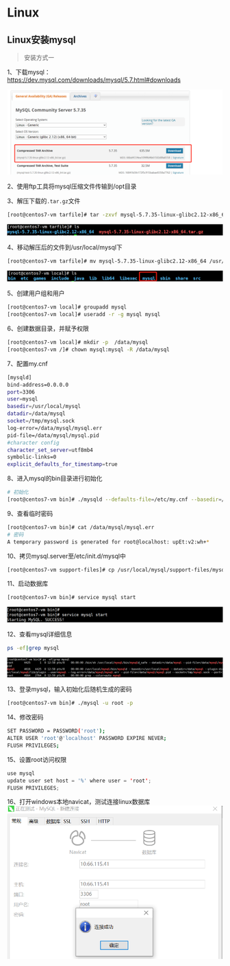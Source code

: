 # Linux

## Linux安装mysql

> 安装方式一

1、下载mysql：https://dev.mysql.com/downloads/mysql/5.7.html#downloads

![image-20210815124611654](Linux.assets/image-20210815124611654.png)

2、使用ftp工具将mysql压缩文件传输到/opt目录

3、解压下载的`.tar.gz`文件

```bash
[root@centos7-vm tarfile]# tar -zxvf mysql-5.7.35-linux-glibc2.12-x86_64.tar.gz
```

![image-20210816123345678](Linux.assets/image-20210816123345678.png)

4、移动解压后的文件到/usr/local/mysql下

```bash
[root@centos7-vm tarfile]# mv mysql-5.7.35-linux-glibc2.12-x86_64 /usr/local/mysql
```

![image-20210816123557961](Linux.assets/image-20210816123557961.png)

5、创建用户组和用户

```bash
[root@centos7-vm local]# groupadd mysql
[root@centos7-vm local]# useradd -r -g mysql mysql
```

6、创建数据目录，并赋予权限

```bash
[root@centos7-vm local]# mkdir -p  /data/mysql
[root@centos7-vm /]# chown mysql:mysql -R /data/mysql
```

7、配置my.cnf

```bash
[mysqld]
bind-address=0.0.0.0
port=3306
user=mysql
basedir=/usr/local/mysql
datadir=/data/mysql
socket=/tmp/mysql.sock
log-error=/data/mysql/mysql.err
pid-file=/data/mysql/mysql.pid
#character config
character_set_server=utf8mb4
symbolic-links=0
explicit_defaults_for_timestamp=true
```

8、进入mysql的bin目录进行初始化

```bash
# 初始化
[root@centos7-vm bin]# ./mysqld --defaults-file=/etc/my.cnf --basedir=/usr/local/mysql/ --datadir=/data/mysql/ --user=mysql --initialize
```

9、查看临时密码

```bash
[root@centos7-vm bin]# cat /data/mysql/mysql.err
# 密码
A temporary password is generated for root@localhost: upEt:v2:wh+*
```

10、拷贝mysql.server至/etc/init.d/mysql中

```bash
[root@centos7-vm support-files]# cp /usr/local/mysql/support-files/mysql.server /etc/init.d/mysql
```

11、启动数据库

```bash
[root@centos7-vm bin]# service mysql start
```

![image-20210816125817924](Linux.assets/image-20210816125817924.png)

12、查看mysql详细信息

```bash
ps -ef|grep mysql
```

![image-20210816125941866](Linux.assets/image-20210816125941866.png)

13、登录mysql，输入初始化后随机生成的密码

```bash
[root@centos7-vm bin]# ./mysql -u root -p
```

14、修改密码

```bash
SET PASSWORD = PASSWORD('root');
ALTER USER 'root'@'localhost' PASSWORD EXPIRE NEVER;
FLUSH PRIVILEGES;                                 
```

15、设置root访问权限

```java
use mysql
update user set host = '%' where user = 'root';
FLUSH PRIVILEGES;
```

16、打开windows本地navicat，测试连接linux数据库
![image-20210816132727135](Linux.assets/image-20210816132727135.png)





































